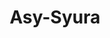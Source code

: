 ---
title: "Asy-Syura"
arabic: "الشورى"
no: 42
arabic_no: ٤٢
ayah: 53
slug: asy-syura
prev: fussilat
next: az-zukhruf
---